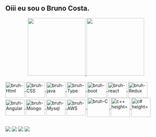 ## Oiii eu sou o Bruno Costa.
<div align="center">
  <a href="https://github.com/bruhgen">
  <img height="180em" src="https://github-readme-stats.vercel.app/api?username=bruhgen&show_icons=true&theme=dracula&include_all_commits=true&count_private=true"/>
  <img height="180em" src="https://github-readme-stats.vercel.app/api/top-langs/?username=bruhgen&layout=compact&langs_count=7&theme=dracula"/>
</div>

<div style="display: inline_block"><br>
  <img align="center" alt="bruh-Html" height="50" width="60" src="https://cdn.jsdelivr.net/gh/devicons/devicon/icons/html5/html5-original.svg">
  <img align="center" alt="bruh-CSS" height="50" width="60" src="https://cdn.jsdelivr.net/gh/devicons/devicon/icons/css3/css3-original.svg"/>
  <img align="center" alt="bruh-java" height="50" width="60" src="https://cdn.jsdelivr.net/gh/devicons/devicon/icons/javascript/javascript-original.svg"">
  <img align="center" alt="bruh-Type" height="50" width="60" src="https://cdn.jsdelivr.net/gh/devicons/devicon/icons/typescript/typescript-original.svg">
  <img align="center" alt="bruh-boot" height="50" width="60" src="https://cdn.jsdelivr.net/gh/devicons/devicon/icons/bootstrap/bootstrap-original.svg"> 
  <img align="center" alt="bruh-react" height="50" width="60" src="https://cdn.jsdelivr.net/gh/devicons/devicon/icons/react/react-original.svg">
  <img align="center" alt="bruh-Redux" height="50" width="60" src="https://cdn.jsdelivr.net/gh/devicons/devicon/icons/redux/redux-original.svg">
  <img align="center" alt="bruh-Angular" height="50" width="60" src="https://cdn.jsdelivr.net/gh/devicons/devicon/icons/angularjs/angularjs-original.svg">
  <img align="center" alt="bruh-Mongo" height="50" width="60" src="https://cdn.jsdelivr.net/gh/devicons/devicon/icons/mongodb/mongodb-original.svg">
  <img align="center" alt="bruh-Mysql" height="50" width="60" src="https://cdn.jsdelivr.net/gh/devicons/devicon/icons/mysql/mysql-original.svg">
  <img align="center" alt="bruh-AWS" height="50" width="60" src="https://cdn.jsdelivr.net/gh/devicons/devicon/icons/amazonwebservices/amazonwebservices-original.svg">
  <img align="center" alt="bruh-C" height="60" width="70" src="https://cdn.jsdelivr.net/gh/devicons/devicon/icons/c/c-original.svg">
  <img align="center" alt="c++ height="50" width="60" src="https://cdn.jsdelivr.net/gh/devicons/devicon/icons/cplusplus/cplusplus-original.svg">
  <img align="center" alt="c# height="50" width="60" src="https://cdn.jsdelivr.net/gh/devicons/devicon/icons/csharp/csharp-original.svg"">
  </div>
  
  ##
 
<div> 
 
  <a href="https://instagram.com/rafaballerini" target="_blank"><img src="https://img.shields.io/badge/-Instagram-%23E4405F?style=for-the-badge&logo=instagram&logoColor=white" target="_blank"></a>
  <a href="https://discord.gg/409437112832753694" target="_blank"><img src="https://img.shields.io/badge/Discord-7289DA?style=for-the-badge&logo=discord&logoColor=white" target="_blank"></a> 
  <a href = "mailto:bruno.gencek@outlook.com"><img src="https://img.shields.io/badge/-Gmail-%23333?style=for-the-badge&logo=gmail&logoColor=white" target="_blank"></a>
  <a href="https://www.linkedin.com/in/bruno-costa-94a8b6222" target="_blank"><img src="https://img.shields.io/badge/-LinkedIn-%230077B5?style=for-the-badge&logo=linkedin&logoColor=white" target="_blank"></a> 
